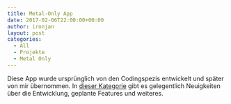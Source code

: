 ```yaml
---
title: Metal-Only App
date: 2017-02-06T22:00:00+00:00
author: ironjan
layout: post
categories:
  - All
  - Projekte
  - Metal Only
---
```


Diese App wurde ursprünglich von den Codingspezis entwickelt und später von mir übernommen. In 
[dieser Kategorie](/metal-only) gibt es gelegentlich Neuigkeiten über die Entwicklung, geplante 
Features und weiteres.